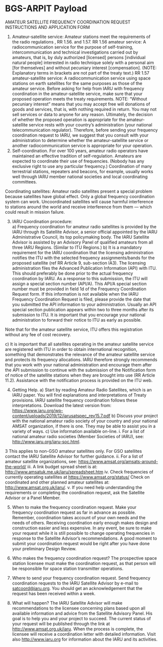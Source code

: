 # BGS-ARPIT Payload
AMATEUR SATELLITE FREQUENCY COORDINATION REQUEST INSTRUCTIONS AND APPLICATION FORM
1.	Amateur-satellite service:  Amateur stations meet the requirements of the radio regulations , RR 1.56. and 1.57.
RR 1.56 	amateur service: A radiocommunication service for the purpose of self-training, intercommunication and technical investigations carried out by amateurs, that is, by duly authorized [licensed] persons [individual natural people] interested in radio technique solely with a personal aim [for themselves] and without pecuniary interest [compensation].  (NOTE: Explanatory terms in brackets are not part of the treaty text.)
RR 1.57 	amateur-satellite service: A radiocommunication service using space stations on earth satellites for the same purposes as those of the amateur service.
Before asking for help from IARU with frequency coordination in the amateur-satellite service, make sure that your proposed operation meets the treaty requirements.  NOTE: “Without pecuniary interest” means that you may accept free will donations of goods and services, that is, with nothing required in return.  You may not sell services or data to anyone for any reason.
Ultimately, the decision of whether the proposed operation is appropriate for the amateur-satellite service rests with your country’s administration (your national telecommunication regulator).  Therefore, before sending your frequency coordination request to IARU, we suggest that you consult with your administration to determine whether the amateur-satellite service or another radiocommunication service is appropriate for your operation.
2.	Self-coordination.  For over 100 years, amateur radio operators have maintained an effective tradition of self-regulation.  Amateurs are expected to coordinate their use of frequencies.  (Nobody has any exclusive right to use any particular frequency.)  Coordination of many terrestrial stations, repeaters and beacons, for example, usually works well through IARU member national societies and local coordinating committees.

Coordinating satellites:  Amateur radio satellites present a special problem because satellites have global effect.  Only a global frequency coordination system can work. Uncoordinated satellites will cause harmful interference to stations around the world and receive interference from them — which could result in mission failure.

3.	IARU Coordination procedure:  
a)	   Frequency coordination for amateur radio satellites is provided by the IARU through its Satellite Advisor, a senior official appointed by the IARU Administrative Council, its top policymaking body.  The IARU Satellite Advisor is assisted by an Advisory Panel of qualified amateurs from all three IARU Regions.  (Similar to ITU Regions.)
b)	   It is a mandatory requirement for the IARU coordination that the licensing administration notifies the ITU with the selected frequency assignments/bands for the proposed satellite (ref RR Article 9, sub-section IA3). The licensing administration files the Advanced Publication Information (API) with ITU. This should preferably be done prior to the actual frequency coordination by IARU. As a response to this submission, the ITU will assign a special section number (API/A). This API/A special section number must be provided in field 1d of the Frequency Coordination Request form. If this information is not available when the IARU Frequency Coordination Request is filed, please provide the date that you submitted the API information to your administration. Usually an API special section publication appears within two to three months after its submission to ITU. It is important that you encourage your national administration to forward their notice to ITU as early as possible. 

Note that for the amateur satellite service, ITU offers this registration without any fee of cost recovery.

c)	   It is important that all satellites operating in the amateur satellite service are registered with ITU in order to obtain international recognition, something that demonstrates the relevance of the amateur satellite service and protects its frequency allocations. IARU therefore strongly recommends that you work with your national administration and encourage them after the API submission to continue with the submission of the Notification form of notice of the satellite stations when they are brought into use (RR Article 11.2).  Assistance with the notification process is provided on the ITU web.

4.	Getting Help.
a)	Start by reading Amateur Radio Satellites, which is an IARU paper. You will find explanations and interpretations of Treaty provisions.  IARU satellite frequency coordination follows these interpretations.  Download the latest version from:  https://www.iaru.org/wp-content/uploads/2019/12/iarusatspec_rev15.7.pdf 
b)	Discuss your project with the national amateur radio society of your country and your national AMSAT organization, if there is one.  They may be able to assist you in a variety of ways. 
c)	Use information available on-line.
i.	For a list of national amateur radio societies (Member Societies of IARU), see: 	http://www.iaru.org/iaru-soc.html.

3 This applies to non-GSO amateur satellites only. For GSO satellites contact the IARU Satellite Advisor for further guidance. 
ii.  For a list of amateur satellite organizations, see: https://www.amsat.org/amsats-around-the-world/
iii.  A link budget spread sheet is at: http://www.amsatuk.me.uk/iaru/spreadsheet.htm 
iv.  Check frequencies of currently operating satellites at https://www.amsat.org/status/    Check on coordinated and other planned amateur satellites at: http://www.amsat.org.uk/iaru/.
v.  If you need help understanding the requirements or completing the coordination request, ask the Satellite Advisor or a Panel Member.

5.	When to make the frequency coordination request.  Make your frequency coordination request as far in advance as possible.  Remember, coordination takes account of your own needs and the needs of others.  Receiving coordination early enough makes design and construction easier and less expensive.  In any event, be sure to make your request while it is still possible to change operating frequencies in response to the Satellite Advisor’s recommendations. A good moment to submit your coordination request would be right after you have done your preliminary Design Review.

6.	Who makes the frequency coordination request?  The prospective space station licensee must make the coordination request, as that person will be responsible for space station transmitter operations.

7.	Where to send your frequency coordination request.  Send frequency coordination requests to the IARU Satellite Advisor by e-mail to satcoord@iaru.org. You should get an acknowledgement that the request has been received within a week.

8.	What will happen?  The IARU Satellite Advisor will make recommendations to the licensee concerning plans based upon all available information and advice from the Satellite Advisory Panel.  His goal is to help you and your project to succeed.  The current status of your request will be published through the link at http://www.amsat.org.uk/iaru.  When the process is complete, the licensee will receive a coordination letter with detailed information. Visit also http://www.iaru.org for information about the IARU and its activities.
